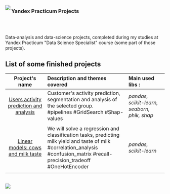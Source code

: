 <img src='https://habrastorage.org/getpro/habr/company/efc/896/ec9/efc896ec91620ce506267a64312c6f41.png'
align='left'/>
<h3>Yandex Practicum Projects</h3><br><br>

Data-analysis and data-science projects, completed during my studies at Yandex Practicum "Data Science Specialist" course (some part of those projects).

## List of some finished projects

| Project's name | Description and themes covered| Main used libs :| 
| :--------: | :------------| :---------------------- |
| [Users activity prediction and analysis](project_06_users_activity_prediction_analysis) | Customer's activity prediction, segmentation and analysis of the selected group.<br> #pipelines #GridSearch #Shap-values| *pandas, scikit-learn, seaborn, phik, shap* |
|  |||
| [Linear models: cows and milk taste](project_05_cows_and_milk_taste) | We will solve a regression and classification tasks, predicting milk yield and taste of milk<br>#correlation_analysis #confusion_matrix #recall-precision_tradeoff #OneHotEncoder|*pandas, scikit-learn*|
|  |  |

<br>
<img src='https://downloader.disk.yandex.ru/preview/94034d6c1cf8d511771f4940f1cdb66468f1403706f4a1509e8f554925a521f8/67fdaed6/9Plux66xoxhwUlxgsAtA9T336CTKDxweWhrE9dcmgwchQ718ZOQVhQom1QunUlATdOsJ3WAmFGe2w4-GHQHy4g%3D%3D?uid=0&filename=2025-04-14_23-54-47.png&disposition=inline&hash=&limit=0&content_type=image%2Fpng&owner_uid=0&tknv=v2&size=890x890'>

